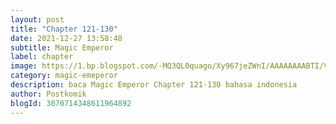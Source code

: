 ```yaml
---
layout: post 
title: "Chapter 121-130"
date: 2021-12-27 13:58:48
subtitle: Magic Emperor
label: chapter
image: https://1.bp.blogspot.com/-MQ3QL0quago/Xy967jeZWnI/AAAAAAAABTI/Vs7D101CCXkJybMV_vJrx0tvbEoegHaYACLcBGAsYHQ/s72-c/Magic-Emperor.jpg
category: magic-emeperor
description: baca Magic Emperor Chapter 121-130 bahasa indonesia 
author: Postkomik
blogId: 3070714348611964892
---
```

